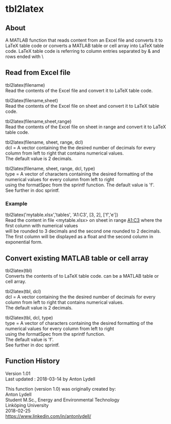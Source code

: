 # tbl2latex

## About

A MATLAB function that reads content from an Excel file and converts it to LaTeX table code or converts a MATLAB table or cell array into LaTeX table code. LaTeX table code is referring to column entries separated by &amp; and rows ended with \\

## Read from Excel file

tbl2latex(filename)    
Read the contents of the Excel file <filename> and convert it to LaTeX table code.  

tbl2latex(filename,sheet)   
Read the contents of the Excel file <filename> on sheet <sheet> and convert it to LaTeX table code.  

tbl2latex(filename,sheet,range)  
Read the contents of the Excel file <filename> on sheet <sheet> in range <range> and convert it to LaTeX table code.  

tbl2latex(filename, sheet, range, dcl)   
dcl = A vector containing the the desired number of decimals for every column from left to right that contains numerical values.   
The default value is 2 decimals.

tbl2latex(filename, sheet, range, dcl, type)  
type = A vector of characters containing the desired formatting of the numerical values for every column from left to right  
using the formatSpec from the sprintf function.
The default value is 'f'.    
See further in doc sprintf.  

### Example
  
tbl2latex('mytable.xlsx','tables', 'A1:C3', [3, 2], ['f','e'])      
Read the content in file <mytable.xlsx> on sheet <tables> in range <A1:C3> where the first column with numerical values  
will be rounded to 3 decimals and the second one rounded to 2 decimals. The first column will be displayed as a float and the second column in exponential form.  

## Convert existing MATLAB table or cell array

tbl2latex(tbl)     
Converts the contents of <tbl> to LaTeX table code. <tbl> can be a MATLAB table or cell array.  

tbl2latex(tbl, dcl)   
dcl = A vector containing the the desired number of decimals for every column from left to right that contains numerical values.  
The default value is 2 decimals.  

tbl2latex(tbl, dcl, type)     
type = A vector of characters containing the desired formatting of the numerical values for every column from left to right  
using the formatSpec from the sprintf function.  
The default value is 'f'.  
See further in doc sprintf.  

## Function History

Version 1.01  
Last updated : 2018-03-14 by Anton Lydell  

This function (version 1.0) was originally created by:  
Anton Lydell  
Student M.Sc., Energy and Environmental Technology  
Linköping University  
2018-02-25  
https://www.linkedin.com/in/antonlydell/  
